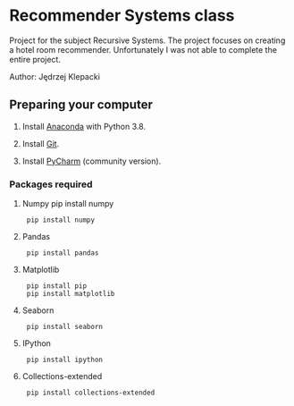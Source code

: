 # Recommender Systems class

Project for the subject Recursive Systems. The project focuses on creating a hotel room recommender. Unfortunately I was not able to complete the entire project.

Author: Jędrzej Klepacki

## Preparing your computer

1. Install [Anaconda](https://www.anaconda.com/products/individual) with Python 3.8.


2. Install [Git](https://git-scm.com/downloads).


3. Install [PyCharm](https://www.jetbrains.com/pycharm/) (community version).


### Packages required

1. Numpy
pip install numpy

        pip install numpy

2. Pandas

        pip install pandas

3. Matplotlib

        pip install pip
        pip install matplotlib

4. Seaborn

        pip install seaborn

5. IPython

        pip install ipython
        
6. Collections-extended

        pip install collections-extended


     